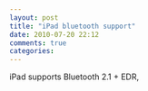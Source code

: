 ```yaml
---
layout: post
title: "iPad bluetooth support"
date: 2010-07-20 22:12
comments: true
categories: 
---
```


iPad supports Bluetooth 2.1 + EDR,

